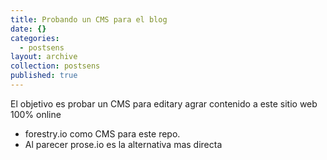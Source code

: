 ```yaml
---
title: Probando un CMS para el blog
date: {}
categories:
  - postsens
layout: archive
collection: postsens
published: true
---
```


El objetivo es probar un CMS para editary agrar contenido a este sitio web 100% online
- forestry.io como CMS para este repo.
- Al parecer prose.io es la alternativa mas directa

